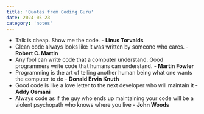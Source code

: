```yaml
---
title: 'Quotes from Coding Guru'
date: 2024-05-23
category: 'notes'
---
```


- Talk is cheap. Show me the code. - **Linus Torvalds**
- Clean code always looks like it was written by someone who cares. - **Robert C. Martin**
- Any fool can write code that a computer understand. Good programmers write code that humans can understand. - **Martin Fowler**
- Programming is the art of telling another human being what one wants the computer to do - **Donald Ervin Knuth**
- Good code is like a love letter to the next developer who will maintain it - **Addy Osmani**
- Always code as if the guy who ends up maintaining your code will be a violent psychopath who knows where you live - **John Woods**
